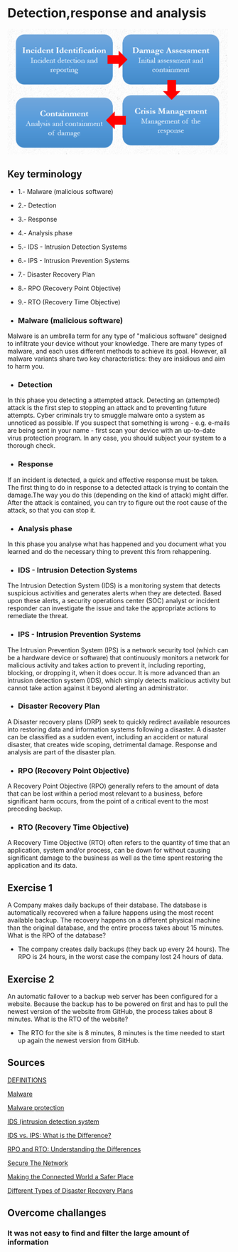 # Detection,response and analysis

![DRA](../00_includes/SEC-08%20Detection%2C%20response%20and%20analysis/Detection-Response.PNG)


## Key terminology

- 1.- Malware (malicious software)

- 2.- Detection 

- 3.- Response

- 4.- Analysis phase

- 5.- IDS - Intrusion Detection Systems

- 6.- IPS - Intrusion Prevention Systems

- 7.- Disaster Recovery Plan

- 8.- RPO (Recovery Point Objective)

- 9.- RTO (Recovery Time Objective)


- ### Malware (malicious software)
Malware is an umbrella term for any type of "malicious software" designed to infiltrate your device without your knowledge. There are many types of malware, and each uses different methods to achieve its goal. However, all malware variants share two key characteristics: they are insidious and aim to harm you.

- ### Detection
In this phase you detecting a attempted attack. Detecting an (attempted) attack is the first step to stopping an attack and to preventing future attempts.
Cyber ​​criminals try to smuggle malware onto a system as unnoticed as possible. If you suspect that something is wrong - e.g. e-mails are being sent in your name - first scan your device with an up-to-date virus protection program. In any case, you should subject your system to a thorough check.

- ### Response
If an incident is detected, a quick and effective response must be taken.
The first thing to do in response to a detected attack is trying to contain the damage.The way you do this (depending on the kind of attack) might differ. After the attack is contained, you can try to figure out the root cause of the attack, so that you can stop it.

- ###  Analysis phase
In this phase you analyse what has happened and you document what you learned and do the necessary thing to prevent this from rehappening.

- ### IDS - Intrusion Detection Systems
The Intrusion Detection System (IDS) is a monitoring system that detects suspicious activities and generates alerts when they are detected. Based upon these alerts, a security operations center (SOC) analyst or incident responder can investigate the issue and take the appropriate actions to remediate the threat.

- ### IPS - Intrusion Prevention Systems
The Intrusion Prevention System (IPS) is a network security tool (which can be a hardware device or software) that continuously monitors a network for malicious activity and takes action to prevent it, including reporting, blocking, or dropping it, when it does occur. It is more advanced than an intrusion detection system (IDS), which simply detects malicious activity but cannot take action against it beyond alerting an administrator.

- ### Disaster Recovery Plan
A Disaster recovery plans (DRP) seek to quickly redirect available resources into restoring data and information systems following a disaster. A disaster can be classified as a sudden event, including an accident or natural disaster, that creates wide scoping, detrimental damage. Response and analysis are part of the disaster plan.

- ### RPO (Recovery Point Objective)
A Recovery Point Objective (RPO) generally refers to the amount of data that can be lost within a period most relevant to a business, before significant harm occurs, from the point of a critical event to the most preceding backup.

- ### RTO (Recovery Time Objective)
A Recovery Time Objective (RTO) often refers to the quantity of time that an application, system and/or process, can be down for without causing significant damage to the business as well as the time spent restoring the application and its data.


## Exercise 1

A Company makes daily backups of their database. The database is automatically recovered when a failure happens using the most recent available backup. The recovery happens on a different physical machine than the original database, and the entire process takes about 15 minutes. What is the RPO of the database?

- The company creates daily backups (they back up every 24 hours).
The RPO is 24 hours, in the worst case the company lost 24 hours of data.

## Exercise 2

An automatic failover to a backup web server has been configured for a website. Because the backup has to be powered on first and has to pull the newest version of the website from GitHub, the process takes about 8 minutes. What is the RTO of the website?

- The RTO for the site is 8 minutes, 8 minutes is the time needed to start up again the newest version from GitHub.


## Sources

[DEFINITIONS](https://www.kaspersky.com/resource-center/definitions/)

[Malware](https://www.paloaltonetworks.com/cyberpedia/what-is-malware)

[Malware protection](https://www.cisco.com/c/en/us/products/security/advanced-malware-protection/)

[IDS (intrusion detection system](https://www.barracuda.com/glossary/intrusion-detection-system)

[IDS vs. IPS: What is the Difference?](https://www.varonis.com/blog/ids-vs-ips)

[RPO and RTO: Understanding the Differences](https://www.enterprisestorageforum.com/management/rpo-and-rto-understanding-the-differences/)

[Secure The Network](https://www.checkpoint.com/cyber-hub/network-security/)

[Making the Connected World a Safer Place](https://www.cisecurity.org/insights/spotlight/)


[Different Types of Disaster Recovery Plans](https://sados.com/blog/types-of-disaster-recovery-plans/)

## Overcome challanges

### It was not easy to find and filter the large amount of information